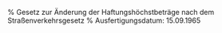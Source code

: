 % Gesetz zur Änderung der Haftungshöchstbeträge nach dem Straßenverkehrsgesetz
% Ausfertigungsdatum: 15.09.1965
 